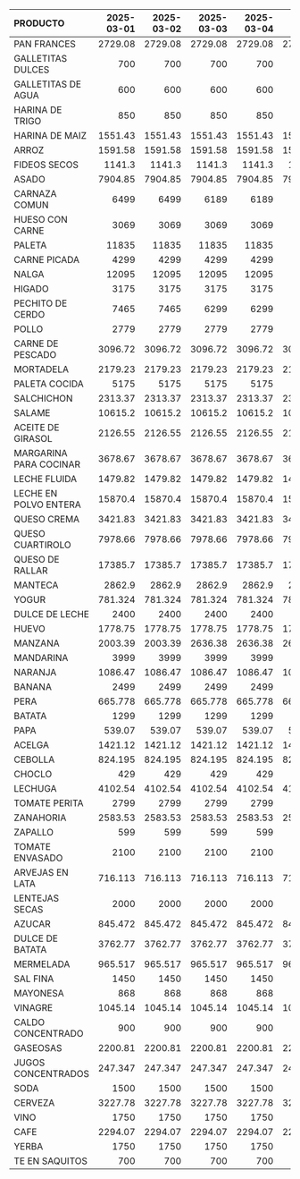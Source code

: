 | PRODUCTO               |   2025-03-01 |   2025-03-02 |   2025-03-03 |   2025-03-04 |   2025-03-05 |   2025-03-06 |   2025-03-07 |   2025-03-08 |   2025-03-09 |   2025-03-10 |   2025-03-11 |   2025-03-12 |   2025-03-13 |   2025-03-14 |   2025-03-15 |   2025-03-16 |
|:-----------------------|-------------:|-------------:|-------------:|-------------:|-------------:|-------------:|-------------:|-------------:|-------------:|-------------:|-------------:|-------------:|-------------:|-------------:|-------------:|-------------:|
| PAN FRANCES            |     2729.08  |     2729.08  |     2729.08  |     2729.08  |     2729.08  |     2729.08  |     2729.08  |     2729.08  |     2729.08  |     2729.08  |     2729.08  |     2729.08  |     2729.08  |     2729.08  |     2729.08  |     2729.08  |
| GALLETITAS DULCES      |      700     |      700     |      700     |      700     |      700     |      700     |      700     |      700     |      700     |      700     |      700     |      700     |      700     |      700     |      700     |      700     |
| GALLETITAS DE AGUA     |      600     |      600     |      600     |      600     |      600     |      600     |      600     |      600     |      600     |      600     |      600     |      600     |      600     |      600     |      600     |      600     |
| HARINA DE TRIGO        |      850     |      850     |      850     |      850     |      850     |      850     |      850     |      850     |      850     |      850     |      850     |      850     |      850     |      850     |      850     |      850     |
| HARINA DE MAIZ         |     1551.43  |     1551.43  |     1551.43  |     1551.43  |     1551.43  |     1551.43  |     1551.43  |     1551.43  |     1551.43  |     1551.43  |     1279.93  |     1279.93  |     1279.93  |     1279.93  |     1279.93  |     1279.93  |
| ARROZ                  |     1591.58  |     1591.58  |     1591.58  |     1591.58  |     1591.58  |     1591.58  |     1591.58  |     1591.58  |     1591.58  |     1591.58  |     1591.58  |     1591.58  |     1591.58  |     1591.58  |     1591.58  |     1591.58  |
| FIDEOS SECOS           |     1141.3   |     1141.3   |     1141.3   |     1141.3   |     1141.3   |     1445.65  |     1445.65  |     1445.65  |     1445.65  |     1445.65  |     1445.65  |     1445.65  |     1445.65  |     1445.65  |     1445.65  |     1445.65  |
| ASADO                  |     7904.85  |     7904.85  |     7904.85  |     7904.85  |     7904.85  |     7904.85  |     7904.85  |     7904.85  |     7904.85  |     7904.85  |     7904.85  |     7904.85  |     7904.85  |     7904.85  |     7904.85  |     7904.85  |
| CARNAZA COMUN          |     6499     |     6499     |     6189     |     6189     |     6189     |     6189     |     6499     |     6499     |     6499     |     6499     |     6499     |     6499     |     6499     |     6189     |     6189     |     6189     |
| HUESO CON CARNE        |     3069     |     3069     |     3069     |     3069     |     3069     |     3069     |     3069     |     3069     |     3069     |     3069     |     3069     |     3069     |     3069     |     3069     |     3069     |     3069     |
| PALETA                 |    11835     |    11835     |    11835     |    11835     |    11835     |    11835     |    11835     |    11835     |    11835     |    11835     |    11835     |    11835     |    11835     |    11835     |    11835     |    11835     |
| CARNE PICADA           |     4299     |     4299     |     4299     |     4299     |     4299     |     4299     |     5059     |     5059     |     5059     |     5059     |     5059     |     5059     |     5059     |     5059     |     5059     |     5059     |
| NALGA                  |    12095     |    12095     |    12095     |    12095     |    12095     |    12095     |     9499     |     9499     |     9499     |     9499     |     9499     |     9499     |     9499     |    12095     |    12095     |    12095     |
| HIGADO                 |     3175     |     3175     |     3175     |     3175     |     3175     |     3175     |     3175     |     3175     |     3175     |     3175     |     3175     |     3175     |     3175     |     3175     |     3175     |     3175     |
| PECHITO DE CERDO       |     7465     |     7465     |     6299     |     6299     |     6299     |     6299     |     5999     |     5999     |     5999     |     6299     |     6299     |     6299     |     6299     |     7465     |     7465     |     7465     |
| POLLO                  |     2779     |     2779     |     2779     |     2779     |     2779     |     2779     |     2199     |     2199     |     2199     |     2779     |     2779     |     2779     |     2779     |     2779     |     2779     |     2779     |
| CARNE DE PESCADO       |     3096.72  |     3096.72  |     3096.72  |     3096.72  |     3096.72  |     3096.72  |     3096.72  |     3096.72  |     3096.72  |     3096.72  |     3096.72  |     3096.72  |     3096.72  |     3096.72  |     3096.72  |     3096.72  |
| MORTADELA              |     2179.23  |     2179.23  |     2179.23  |     2179.23  |     2179.23  |     2179.23  |     2179.23  |     2179.23  |     2179.23  |     2179.23  |     2179.23  |     2179.23  |     2179.23  |     2179.23  |     2179.23  |     2179.23  |
| PALETA COCIDA          |     5175     |     5175     |     5175     |     5175     |     5175     |     5175     |     5175     |     5175     |     5175     |     5175     |     5175     |     5175     |     5175     |     5175     |     5175     |     5175     |
| SALCHICHON             |     2313.37  |     2313.37  |     2313.37  |     2313.37  |     2313.37  |     2313.37  |     2313.37  |     2313.37  |     2313.37  |     2313.37  |     2313.37  |     2313.37  |     2313.37  |     2313.37  |     2313.37  |     2313.37  |
| SALAME                 |    10615.2   |    10615.2   |    10615.2   |    10615.2   |    10615.2   |    10615.2   |    10615.2   |    10615.2   |    10615.2   |    10615.2   |    10615.2   |    10615.2   |    10615.2   |    10615.2   |    10615.2   |    10615.2   |
| ACEITE DE GIRASOL      |     2126.55  |     2126.55  |     2126.55  |     2126.55  |     2126.55  |     2126.55  |     2126.55  |     2126.55  |     2126.55  |     2126.55  |     2126.55  |     2126.55  |     2126.55  |     2126.55  |     2126.55  |     2126.55  |
| MARGARINA PARA COCINAR |     3678.67  |     3678.67  |     3678.67  |     3678.67  |     3678.67  |     3678.67  |     3678.67  |     3678.67  |     3678.67  |     3678.67  |     3678.67  |     5468.3   |     5468.3   |     5468.3   |     5468.3   |     5468.3   |
| LECHE FLUIDA           |     1479.82  |     1479.82  |     1479.82  |     1479.82  |     1479.82  |     1479.82  |     1479.82  |     1479.82  |     1479.82  |     1479.82  |     1479.82  |     1479.82  |     1479.82  |     1479.82  |     1479.82  |     1479.82  |
| LECHE EN POLVO ENTERA  |    15870.4   |    15870.4   |    15870.4   |    15870.4   |    15870.4   |    15870.4   |    15870.4   |    15870.4   |    15870.4   |    15870.4   |    15870.4   |    15870.4   |    15870.4   |    15870.4   |    15870.4   |    15870.4   |
| QUESO CREMA            |     3421.83  |     3421.83  |     3421.83  |     3421.83  |     3421.83  |     3421.83  |     3421.83  |     3421.83  |     3421.83  |     3421.83  |     3421.83  |     3421.83  |     3421.83  |     3421.83  |     3421.83  |     3421.83  |
| QUESO CUARTIROLO       |     7978.66  |     7978.66  |     7978.66  |     7978.66  |     7978.66  |     7978.66  |     7978.66  |     7978.66  |     7978.66  |     7978.66  |     7978.66  |     7978.66  |     7978.66  |     7978.66  |     7978.66  |     7978.66  |
| QUESO DE RALLAR        |    17385.7   |    17385.7   |    17385.7   |    17385.7   |    17385.7   |    17385.7   |    17385.7   |    17385.7   |    17385.7   |    17385.7   |    17385.7   |    17385.7   |    17385.7   |    17385.7   |    17385.7   |    17385.7   |
| MANTECA                |     2862.9   |     2862.9   |     2862.9   |     2862.9   |     2862.9   |     2862.9   |     2862.9   |     2862.9   |     2862.9   |     2862.9   |     2862.9   |     2862.9   |     2862.9   |     2862.9   |     2862.9   |     2862.9   |
| YOGUR                  |      781.324 |      781.324 |      781.324 |      781.324 |      781.324 |      781.324 |      781.324 |      781.324 |      781.324 |      781.324 |      781.324 |      781.324 |      781.324 |      781.324 |      781.324 |      781.324 |
| DULCE DE LECHE         |     2400     |     2400     |     2400     |     2400     |     2400     |     2400     |     2400     |     2400     |     2400     |     2400     |     2400     |     2400     |     2400     |     2400     |     2400     |     2400     |
| HUEVO                  |     1778.75  |     1778.75  |     1778.75  |     1778.75  |     1778.75  |     1778.75  |     1778.75  |     1778.75  |     1778.75  |     1778.75  |     1778.75  |     1778.75  |     1778.75  |     1778.75  |     1778.75  |     1778.75  |
| MANZANA                |     2003.39  |     2003.39  |     2636.38  |     2636.38  |     2636.38  |     2636.38  |     2003.39  |     2003.39  |     2003.39  |     2003.39  |     2003.39  |     2003.39  |     2003.39  |     2003.39  |     2003.39  |     2003.39  |
| MANDARINA              |     3999     |     3999     |     3999     |     3999     |     3999     |     3999     |     3999     |     3999     |     3999     |     3999     |     3999     |     3999     |     3999     |     3999     |     3999     |     3999     |
| NARANJA                |     1086.47  |     1086.47  |     1086.47  |     1086.47  |     1086.47  |     1086.47  |     1011.52  |     1011.52  |     1011.52  |     1011.52  |     1011.52  |     1011.52  |     1011.52  |     1011.52  |     1011.52  |     1011.52  |
| BANANA                 |     2499     |     2499     |     2499     |     2499     |     2499     |     2499     |     2499     |     2499     |     2499     |     2499     |     2499     |     2499     |     2499     |     2499     |     2499     |     2499     |
| PERA                   |      665.778 |      665.778 |      665.778 |      665.778 |      665.778 |      665.778 |      665.778 |      665.778 |      665.778 |      665.778 |      665.778 |      665.778 |      665.778 |      665.778 |      665.778 |      665.778 |
| BATATA                 |     1299     |     1299     |     1299     |     1299     |     1299     |     1299     |     1099     |     1099     |     1099     |     1299     |     1299     |     1299     |     1299     |      989     |      989     |      989     |
| PAPA                   |      539.07  |      539.07  |      539.07  |      539.07  |      539.07  |      539.07  |      539.07  |      539.07  |      539.07  |      539.07  |      539.07  |      539.07  |      539.07  |      539.07  |      539.07  |      539.07  |
| ACELGA                 |     1421.12  |     1421.12  |     1421.12  |     1421.12  |     1421.12  |     1421.12  |     1421.12  |     1421.12  |     1421.12  |     1421.12  |     1421.12  |     1421.12  |     1421.12  |     1421.12  |     1421.12  |     1421.12  |
| CEBOLLA                |      824.195 |      824.195 |      824.195 |      824.195 |      824.195 |      824.195 |      686.715 |      686.715 |      686.715 |      686.715 |      686.715 |      686.715 |      686.715 |      686.715 |      686.715 |      686.715 |
| CHOCLO                 |      429     |      429     |      429     |      429     |      429     |      429     |      429     |      429     |      429     |      429     |      429     |      429     |      429     |      429     |      429     |      429     |
| LECHUGA                |     4102.54  |     4102.54  |     4102.54  |     4102.54  |     4102.54  |     4102.54  |     4102.54  |     4102.54  |     4102.54  |     4102.54  |     4102.54  |     4102.54  |     4102.54  |     4102.54  |     4102.54  |     4102.54  |
| TOMATE PERITA          |     2799     |     2799     |     2799     |     2799     |     2799     |     2699     |     2699     |     2999     |     2999     |     2999     |     3799     |     3799     |     3799     |     3799     |     3399     |     3399     |
| ZANAHORIA              |     2583.53  |     2583.53  |     2583.53  |     2583.53  |     2583.53  |     2583.53  |     2583.53  |     2583.53  |     2583.53  |     2583.53  |     2583.53  |     2583.53  |     2583.53  |     2152.58  |     2152.58  |     2152.58  |
| ZAPALLO                |      599     |      599     |      599     |      599     |      599     |      599     |      699     |      699     |      699     |      699     |      599     |      599     |      599     |      599     |      599     |      599     |
| TOMATE ENVASADO        |     2100     |     2100     |     2100     |     2100     |     2100     |     2100     |     2100     |     2100     |     2100     |     2100     |     2100     |     2100     |     2100     |     2100     |     2100     |     2100     |
| ARVEJAS EN LATA        |      716.113 |      716.113 |      716.113 |      716.113 |      716.113 |      716.113 |      716.113 |      716.113 |      716.113 |      716.113 |      716.113 |      716.113 |      716.113 |      716.113 |      716.113 |      716.113 |
| LENTEJAS SECAS         |     2000     |     2000     |     2000     |     2000     |     2000     |     2000     |     2000     |     2000     |     2000     |     2000     |     2000     |     2000     |     2000     |     2000     |     2000     |     2000     |
| AZUCAR                 |      845.472 |      845.472 |      845.472 |      845.472 |      845.472 |      845.472 |      845.472 |      845.472 |      845.472 |      845.472 |      845.472 |      845.472 |      845.472 |      845.472 |      845.472 |      845.472 |
| DULCE DE BATATA        |     3762.77  |     3762.77  |     3762.77  |     3762.77  |     3762.77  |     3762.77  |     3762.77  |     3762.77  |     3762.77  |     3762.77  |     3762.77  |     3762.77  |     3762.77  |     3762.77  |     3762.77  |     3762.77  |
| MERMELADA              |      965.517 |      965.517 |      965.517 |      965.517 |      965.517 |      965.517 |      965.517 |      965.517 |      965.517 |      965.517 |      965.517 |      965.517 |      965.517 |      965.517 |      965.517 |      965.517 |
| SAL FINA               |     1450     |     1450     |     1450     |     1450     |     1450     |     1450     |     1450     |     1450     |     1450     |     1450     |     1450     |     1450     |     1500     |     1500     |     1500     |     1500     |
| MAYONESA               |      868     |      868     |      868     |      868     |      868     |      868     |      868     |      868     |      868     |      868     |      868     |      868     |      868     |      868     |      868     |      868     |
| VINAGRE                |     1045.14  |     1045.14  |     1045.14  |     1045.14  |     1045.14  |     1045.14  |     1045.14  |     1045.14  |     1045.14  |     1045.14  |     1045.14  |     1045.14  |     1045.14  |     1045.14  |     1045.14  |     1045.14  |
| CALDO CONCENTRADO      |      900     |      900     |      900     |      900     |      900     |      900     |      900     |      900     |      900     |      900     |      900     |      900     |      900     |      900     |      900     |      900     |
| GASEOSAS               |     2200.81  |     2200.81  |     2200.81  |     2200.81  |     2200.81  |     2200.81  |     2200.81  |     2200.81  |     2200.81  |     2200.81  |     2200.81  |     2200.81  |     2200.81  |     2200.81  |     2200.81  |     2200.81  |
| JUGOS CONCENTRADOS     |      247.347 |      247.347 |      247.347 |      247.347 |      247.347 |      247.347 |      247.347 |      247.347 |      247.347 |      247.347 |      247.347 |      247.347 |      247.347 |      247.347 |      247.347 |      247.347 |
| SODA                   |     1500     |     1500     |     1500     |     1500     |     1500     |     1500     |     1500     |     1500     |     1500     |     1500     |     1500     |     1500     |     1500     |     1500     |     1500     |     1500     |
| CERVEZA                |     3227.78  |     3227.78  |     3227.78  |     3227.78  |     3227.78  |     3227.78  |     3227.78  |     3227.78  |     3227.78  |     3227.78  |     3227.78  |     3227.78  |     3227.78  |     3227.78  |     3227.78  |     3227.78  |
| VINO                   |     1750     |     1750     |     1750     |     1750     |     1750     |     1750     |     1750     |     1750     |     1750     |     1750     |     1750     |     1750     |     1750     |     1750     |     1750     |     1750     |
| CAFE                   |     2294.07  |     2294.07  |     2294.07  |     2294.07  |     2294.07  |     2294.07  |     2294.07  |     2294.07  |     2294.07  |     2294.07  |     2294.07  |     2294.07  |     2294.07  |     2364.44  |     2364.44  |     2364.44  |
| YERBA                  |     1750     |     1750     |     1750     |     1750     |     1750     |     1750     |     1750     |     1750     |     1750     |     1750     |     1750     |     1750     |     1750     |     1750     |     1750     |     1750     |
| TE EN SAQUITOS         |      700     |      700     |      700     |      700     |      700     |      700     |      700     |      700     |      700     |      700     |      700     |      700     |      700     |      700     |      700     |      700     |